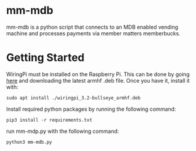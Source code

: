 # mm-mdb
mm-mdb is a python script that connects to an MDB enabled vending machine and processes payments via member matters memberbucks.

# Getting Started
WiringPi must be installed on the Raspberry Pi. This can be done by going 
[here](https://github.com/WiringPi/WiringPi/releases) and downloading the latest armhf .deb file. Once you have it,
install it with:
```
sudo apt install ./wiringpi_3.2-bullseye_armhf.deb
```

Install required python packages by running the following command:
```
pip3 install -r requirements.txt
```

run mm-mdp.py with the following command:
```
python3 mm-mdb.py
```